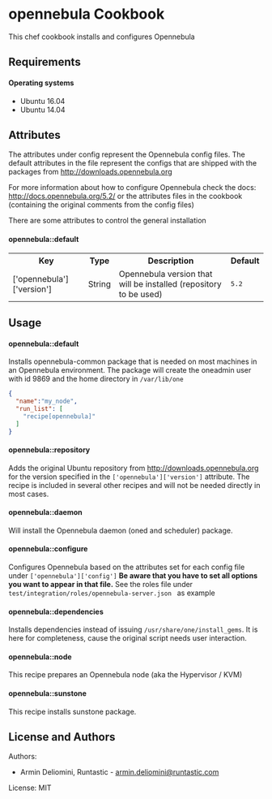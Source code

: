 opennebula Cookbook
===================
This chef cookbook installs and configures Opennebula

Requirements
------------

#### Operating systems
-  Ubuntu 16.04
-  Ubuntu 14.04

Attributes
----------

The attributes under config represent the Opennebula config files. 
The default attributes in the file represent the configs that are shipped with the packages from http://downloads.opennebula.org

For more information about how to configure Opennebula check the docs: http://docs.opennebula.org/5.2/ or the attributes files in the cookbook (containing the original comments from the config files)

There are some attributes to control the general installation
#### opennebula::default
<table>
  <tr>
    <th>Key</th>
    <th>Type</th>
    <th>Description</th>
    <th>Default</th>
  </tr>
  <tr>
    <td>['opennebula']['version']</td>
    <td>String</td>
    <td>Opennebula version that will be installed (repository to be used)</td>
    <td><tt>5.2</tt></td>
  </tr>
</table>

Usage
-----
#### opennebula::default
Installs opennebula-common package that is needed on most machines in an Opennebula environment.
The package will create the oneadmin user with id 9869 and the home directory in ```/var/lib/one```

```json
{
  "name":"my_node",
  "run_list": [
    "recipe[opennebula]"
  ]
}
```

#### opennebula::repository
Adds the original Ubuntu repository from http://downloads.opennebula.org for the version specified in the ```['opennebula']['version']``` attribute.
The recipe is included in several other recipes and will not be needed directly in most cases.

#### opennebula::daemon
Will install the Opennebula daemon (oned and scheduler) package.

#### opennebula::configure

Configures Opennebula based on the attributes set for each config file under ```['opennebula']['config']```
**Be aware that you have to set all options you want to appear in that file.** See the roles file under ```test/integration/roles/opennebula-server.json ``` as example

#### opennebula::dependencies
Installs dependencies instead of issuing ```/usr/share/one/install_gems```. It is here for completeness, cause the original script needs user interaction.

#### opennebula::node
This recipe prepares an Opennebula node (aka the Hypervisor / KVM)

#### opennebula::sunstone
This recipe installs sunstone package. 

License and Authors
-------------------
Authors: 
- Armin Deliomini, Runtastic - armin.deliomini@runtastic.com

License: MIT
